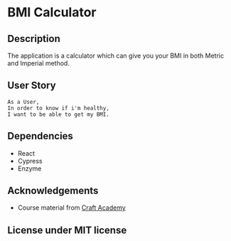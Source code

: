 # BMI Calculator

## Description
The application is a calculator which can give you your BMI in both Metric and Imperial method.

## User Story
```
As a User,       
In order to know if i'm healthy,     
I want to be able to get my BMI.
```

## Dependencies
- React
- Cypress
- Enzyme

## Acknowledgements
- Course material from [Craft Academy](https://www.craftacademy.se/english/)

## License under MIT license